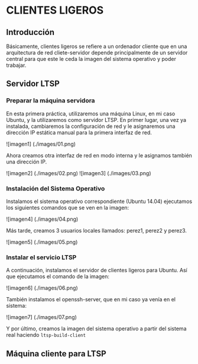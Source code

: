 # CLIENTES LIGEROS

## Introducción

Básicamente, clientes ligeros se refiere a un ordenador cliente que en una arquitectura de red cliete-servidor depende principalmente de un servidor central para que este le ceda la imagen del sistema operativo y poder trabajar.

## Servidor LTSP

### Preparar la máquina servidora

En esta primera práctica, utilizaremos una máquina Linux, en mi caso Ubuntu, y la utilizaremos como servidor LTSP. En primer lugar, una vez ya instalada, cambiaremos la configuración de red y le asignaremos una dirección IP estática manual para la primera interfaz de red.

![imagen1] (./images/01.png)

Ahora creamos otra interfaz de red en modo interna y le asignamos también una dirección IP.

![imagen2] (./images/02.png)
![imagen3] (./images/03.png)

### Instalación del Sistema Operativo

Instalamos el sistema operativo correspondiente (Ubuntu 14.04) ejecutamos los siguientes comandos que se ven en la imagen:

![imagen4] (./images/04.png)

Más tarde, creamos 3 usuarios locales llamados: perez1, perez2 y perez3.

![imagen5] (./images/05.png)

### Instalar el servicio LTSP

A continuación, instalamos el servidor de clientes ligeros para Ubuntu. Así que ejecutamos el comando de la imagen:

![imagen6] (./images/06.png)

También instalamos el openssh-server, que en mi caso ya venía en el sistema:

![imagen7] (./images/07.png)

Y por último, creamos la imagen del sistema operativo a partir del sistema real haciendo `ltsp-build-client`

## Máquina cliente para LTSP
